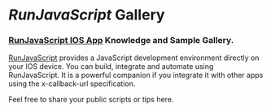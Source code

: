 # _RunJavaScript_ Gallery
### [RunJavaScript IOS App](https://itunes.apple.com/us/app/runjavascript/id1254402852) Knowledge and Sample Gallery.

[RunJavaScript](http://runjavascript.beliso.uk/) provides a JavaScript development environment directly on your IOS device. You can build, integrate and automate using RunJavaScript. It is a powerful companion if you integrate it with other apps using the x-callback-url specification.

Feel free to share your public scripts or tips here.
